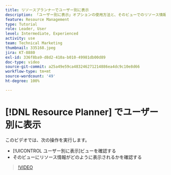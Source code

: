 ```yaml
---
title: リソースプランナーでユーザー別に表示
description: 「ユーザー別に表示」オプションの使用方法と、そのビューでのリソース情報を表示する方法について説明します。
feature: Resource Management
type: Tutorial
role: Leader, User
level: Intermediate, Experienced
activity: use
team: Technical Marketing
thumbnail: 335168.jpeg
jira: KT-8880
exl-id: 336f8ba9-d8d2-410a-b010-49981db00d89
doc-type: video
source-git-commit: a25a49e59ca483246271214886ea4dc9c10e8d66
workflow-type: tm+mt
source-wordcount: '49'
ht-degree: 100%

---
```


# [!DNL Resource Planner] でユーザー別に表示

このビデオでは、次の操作を実行します。

* [!UICONTROL ユーザー別に表示]ビューを確認する
* そのビューにリソース情報がどのように表示されるかを確認する


>[!VIDEO](https://video.tv.adobe.com/v/335168/?quality=12&learn=on)
